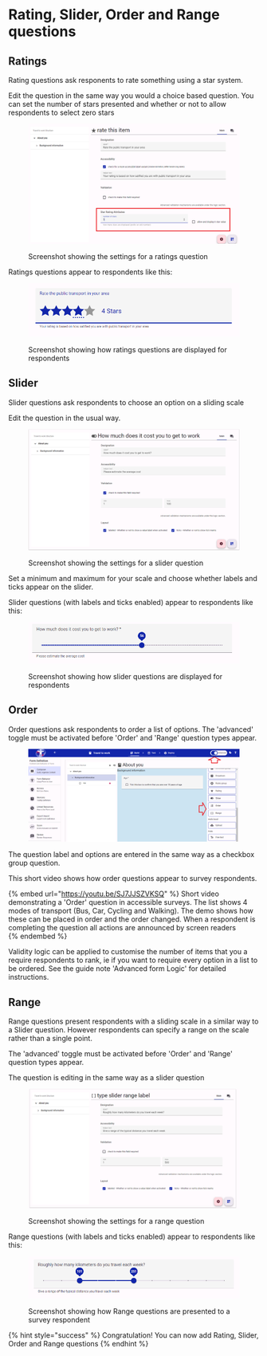 # Rating, Slider, Order and Range questions

## Ratings

Rating questions ask responents to rate something using a star system.

Edit the question in the same way you would a choice based question. You can set the number of stars presented and whether or not to allow respondents to select zero stars

<figure><img src="../../../../.gitbook/assets/image (44).png" alt=""><figcaption><p>Screenshot showing the settings for a ratings question</p></figcaption></figure>

Ratings questions appear to respondents like this:

<figure><img src="../../../../.gitbook/assets/image (45).png" alt=""><figcaption><p>Screenshot showing how ratings questions are displayed for respondents</p></figcaption></figure>

## Slider

Slider questions ask respondents to choose an option on a sliding scale

Edit the question in the usual way.

<figure><img src="../../../../.gitbook/assets/image (47).png" alt=""><figcaption><p>Screenshot showing the settings for a slider question</p></figcaption></figure>

Set a minimum and maximum for your scale and choose whether labels and ticks appear on the slider.

Slider questions (with labels and ticks enabled) appear to respondents like this:

<figure><img src="../../../../.gitbook/assets/image (48).png" alt=""><figcaption><p>Screenshot showing how slider questions are displayed for respondents</p></figcaption></figure>

## Order

Order questions ask respondents to order a list of options. The 'advanced' toggle must be activated before 'Order' and 'Range' question types appear.

<figure><img src="../../../../.gitbook/assets/image (49).png" alt=""><figcaption></figcaption></figure>

The question label and options are entered in the same way as a checkbox group question.

This short video shows how order questions appear to survey respondents.

{% embed url="https://youtu.be/SJ7JJSZVKSQ" %}
Short video demonstrating a 'Order' question in accessible surveys. The list shows 4 modes of transport (Bus, Car, Cycling and Walking). The demo shows how these can be placed in order and the order changed. When a respondent is completing the question all actions are announced by screen readers[\
](https://youtu.be/SJ7JJSZVKSQ)
{% endembed %}

Validity logic can be applied to customise the number of items that you a require respondents to rank, ie if you want to require every option in a list to be ordered.  See the guide note 'Advanced form Logic' for detailed instructions.

## Range

Range questions present respondents with a sliding scale in a similar way to a Slider question.  However respondents can specify a range on the scale rather than a single point.

The 'advanced' toggle must be activated before 'Order' and 'Range' question types appear.

The question is editing in the same way as a slider question

<figure><img src="../../../../.gitbook/assets/image (52).png" alt=""><figcaption><p>Screenshot showing the settings for a range question</p></figcaption></figure>

Range questions (with labels and ticks enabled) appear to respondents like this:

<figure><img src="../../../../.gitbook/assets/image (53).png" alt=""><figcaption><p>Screenshot showing how Range questions are presented to a survey respondent</p></figcaption></figure>

{% hint style="success" %}
Congratulation!  You can now add Rating, Slider, Order and Range questions
{% endhint %}
